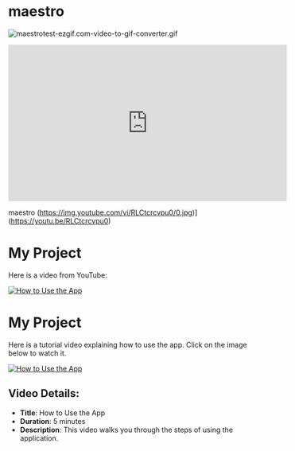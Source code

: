 # maestro
![maestrotest-ezgif.com-video-to-gif-converter.gif](..%2F..%2FDownloads%2Fmaestrotest-ezgif.com-video-to-gif-converter.gif)

<iframe width="560" height="315" src="https://youtu.be/RLCtcrcvpu0" frameborder="0" allowfullscreen></iframe>

maestro (https://img.youtube.com/vi/RLCtcrcvpu0/0.jpg)](https://youtu.be/RLCtcrcvpu0)

# My Project

Here is a video from YouTube:

[![How to Use the App](https://img.youtube.com/vi/RLCtcrcvpu0/0.jpg)](https://youtu.be/RLCtcrcvpu0)


# My Project

Here is a tutorial video explaining how to use the app. Click on the image below to watch it.

[![How to Use the App](https://img.youtube.com/vi/RLCtcrcvpu0/0.jpg)](https://youtu.be/RLCtcrcvpu0)

## Video Details:
- **Title**: How to Use the App
- **Duration**: 5 minutes
- **Description**: This video walks you through the steps of using the application.